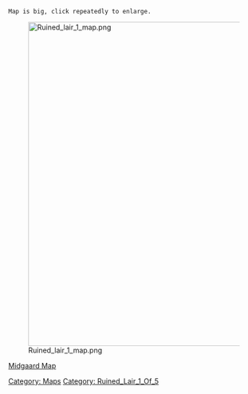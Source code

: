 `Map is big, click repeatedly to enlarge.`

<figure>
<img src="Ruined_lair_1_map.png" title="Ruined_lair_1_map.png"
width="650" alt="Ruined_lair_1_map.png" />
<figcaption aria-hidden="true">Ruined_lair_1_map.png</figcaption>
</figure>

[Midgaard Map](Midgaard_Map "wikilink")

[Category: Maps](Category:_Maps "wikilink") [Category:
Ruined_Lair_1\_Of_5](Category:_Ruined_Lair_1_Of_5 "wikilink")

